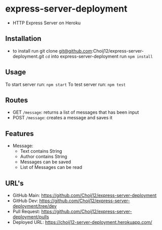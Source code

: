 # express-server-deployment
- HTTP Express Server on Heroku

## Installation
- to install run git clone git@github.com:Choij12/express-server-deployment.git
`cd` into express-server-deployment
run `npm install`

## Usage
To start server run: `npm start`
To test server run: `npm test`

## Routes
- GET `/message`: returns a list of messages that has been input
- POST `/message`: creates a message and saves it

## Features
- Message:
    - Text contains String
    - Author contains String
    - Messages can be saved
    - List of Messages can be read

## URL's
- GitHub Main: https://github.com/Choij12/express-server-deployment
- GitHub Dev: https://github.com/Choij12/express-server-deployment/tree/dev
- Pull Request: https://github.com/Choij12/express-server-deployment/pulls
- Deployed URL: https://choij12-server-deployment.herokuapp.com/
